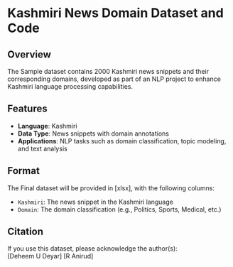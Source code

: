 # Kashmiri News Domain Dataset and Code 

## Overview  
The Sample dataset contains 2000 Kashmiri news snippets and their corresponding domains, developed as part of an NLP project to enhance Kashmiri language processing capabilities.  

## Features  
- **Language**: Kashmiri  
- **Data Type**: News snippets with domain annotations  
- **Applications**: NLP tasks such as domain classification, topic modeling, and text analysis  

## Format  
The Final dataset will be provided in [xlsx], with the following columns:  
- `Kashmiri`: The news snippet in the Kashmiri language  
- `Domain`: The domain classification (e.g., Politics, Sports, Medical, etc.)

## Citation  
If you use this dataset, please acknowledge the author(s):  
[Deheem U Deyar] [R Anirud] 
